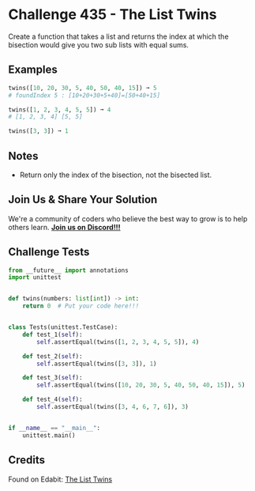 # Challenge 435 - The List Twins

Create a function that takes a list and returns the index at which the bisection would give you two sub lists with equal sums.

## Examples
```python
twins([10, 20, 30, 5, 40, 50, 40, 15]) ➞ 5
# foundIndex 5 : [10+20+30+5+40]=[50+40+15]

twins([1, 2, 3, 4, 5, 5]) ➞ 4
# [1, 2, 3, 4] [5, 5]

twins([3, 3]) ➞ 1
```
## Notes

- Return only the index of the bisection, not the bisected list.

## Join Us & Share Your Solution

We're a community of coders who believe the best way to grow is to help others learn. **[Join us on Discord!!!]("https"://discord.gg/sfHykntuGy)**

## Challenge Tests
```python
from __future__ import annotations
import unittest


def twins(numbers: list[int]) -> int:
    return 0  # Put your code here!!!


class Tests(unittest.TestCase):
    def test_1(self):
        self.assertEqual(twins([1, 2, 3, 4, 5, 5]), 4)

    def test_2(self):
        self.assertEqual(twins([3, 3]), 1)

    def test_3(self):
        self.assertEqual(twins([10, 20, 30, 5, 40, 50, 40, 15]), 5)

    def test_4(self):
        self.assertEqual(twins([3, 4, 6, 7, 6]), 3)


if __name__ == "__main__":
    unittest.main()
```
## Credits

Found on Edabit: [The List Twins](https://edabit.com/challenge/9BJzrtpdMP8JFQg74)
